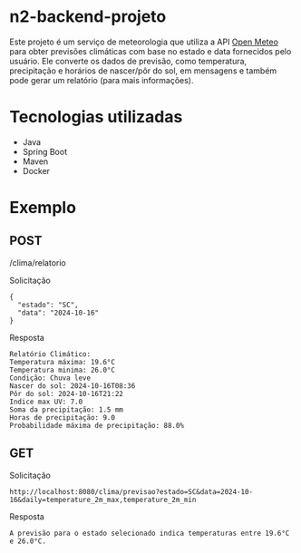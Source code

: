 # n2-backend-projeto

Este projeto é um serviço de meteorologia que utiliza a API [Open Meteo](https://open-meteo.com/) para obter previsões climáticas com base no estado e data fornecidos pelo usuário. Ele converte os dados de previsão, como temperatura, precipitação e horários de nascer/pôr do sol, em mensagens e também pode gerar um relatório (para mais informações). <br>

# Tecnologias utilizadas <br>
- Java <br>
- Spring Boot <br>
- Maven <br>
- Docker <br>

# Exemplo <br>
## POST <br>
/clima/relatorio <br>

Solicitação <br>

```
{
  "estado": "SC",
  "data": "2024-10-16"
}
```

Resposta <br>

```
Relatório Climático:
Temperatura máxima: 19.6°C
Temperatura minima: 26.0°C
Condição: Chuva leve
Nascer do sol: 2024-10-16T08:36
Pôr do sol: 2024-10-16T21:22
Indice max UV: 7.0
Soma da precipitação: 1.5 mm
Horas de precipitação: 9.0
Probabilidade máxima de precipitação: 88.0%
```

## GET

Solicitação <br>

```
http://localhost:8080/clima/previsao?estado=SC&data=2024-10-16&daily=temperature_2m_max,temperature_2m_min

```

Resposta <br>
```
A previsão para o estado selecionado indica temperaturas entre 19.6°C e 26.0°C.

```



